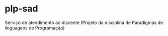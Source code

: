 # plp-sad
Serviço de atendimento ao discente (Projeto da disciplina de Paradigmas de linguagens de Programação)
